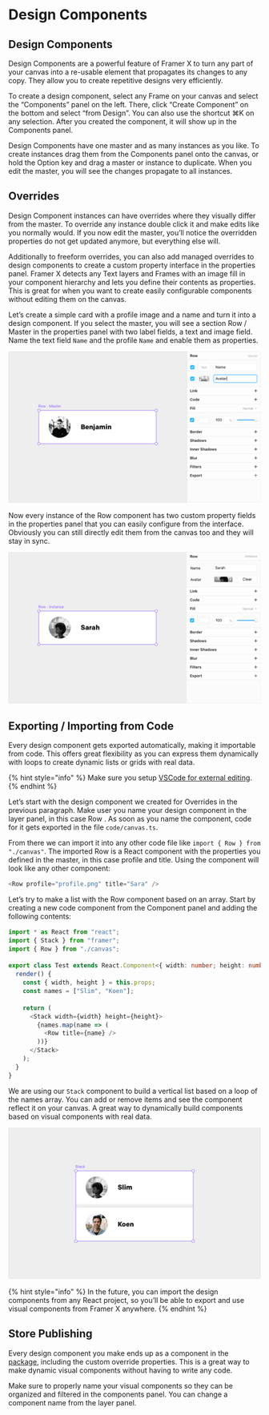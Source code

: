 # Design Components

## Design Components

Design Components are a powerful feature of Framer X to turn any part of your canvas into a re-usable element that propagates its changes to any copy. They allow you to create repetitive designs very efficiently.  
  
To create a design component, select any Frame on your canvas and select the “Components” panel on the left. There, click “Create Component” on the bottom and select “from Design”. You can also use the shortcut ⌘K on any selection. After you created the component, it will show up in the Components panel.  
  
Design Components have one master and as many instances as you like. To create instances drag them from the Components panel onto the canvas, or hold the Option key and drag a master or instance to duplicate. When you edit the master, you will see the changes propagate to all instances.

## Overrides

Design Component instances can have overrides where they visually differ from the master. To override any instance double click it and make edits like you normally would. If you now edit the master, you’ll notice the overridden properties do not get updated anymore, but everything else will.  
  
Additionally to freeform overrides, you can also add managed overrides to design components to create a custom property interface in the properties panel. Framer X detects any Text layers and Frames with an image fill in your component hierarchy and lets you define their contents as properties. This is great for when you want to create easily configurable components without editing them on the canvas.  
  
Let’s create a simple card with a profile image and a name and turn it into a design component. If you select the master, you will see a section Row / Master in the properties panel with two label fields, a text and image field. Name the text field `Name` and the profile `Name` and enable them as properties.

![](../.gitbook/assets/design-1.png)

Now every instance of the Row component has two custom property fields in the properties panel that you can easily configure from the interface. Obviously you can still directly edit them from the canvas too and they will stay in sync.

![](../.gitbook/assets/design-2.png)

## Exporting / Importing from Code

Every design component gets exported automatically, making it importable from code. This offers great flexibility as you can express them dynamically with loops to create dynamic lists or grids with real data.

{% hint style="info" %}
Make sure you setup [VSCode for external editing](https://framer.gitbook.io/framer/~/edit/drafts/-LKS1WMROLkDNccBN9iI/application#setup).
{% endhint %}

Let’s start with the design component we created for Overrides in the previous paragraph. Make user you name your design component in the layer panel, in this case Row . As soon as you name the component, code for it gets exported in the file `code/canvas.ts`. 

From there we can import it into any other code file like `import { Row } from "./canvas"`. The imported Row is a React component with the properties you defined in the master, in this case profile and title. Using the component will look like any other component:

```typescript
<Row profile="profile.png" title="Sara" />
```

Let’s try to make a list with the Row component based on an array. Start by creating a new code component from the Component panel and adding the following contents:

```typescript
import * as React from "react";
import { Stack } from "framer";
import { Row } from "./canvas";

export class Test extends React.Component<{ width: number; height: number }> {
  render() {
    const { width, height } = this.props;
    const names = ["Slim", "Koen"];

    return (
      <Stack width={width} height={height}>
        {names.map(name => (
          <Row title={name} />
        ))}
      </Stack>
    );
  }
}

```

We are using our `Stack` component to build a vertical list based on a loop of the names array. You can add or remove items and see the component reflect it on your canvas. A great way to dynamically build components based on visual components with real data.

![](../.gitbook/assets/design-3.png)

{% hint style="info" %}
In the future, you can import the design components from any React project, so you’ll be able to export and use visual components from Framer X anywhere.
{% endhint %}

## Store Publishing

Every design component you make ends up as a component in the [package](../code/packages.md), including the custom override properties. This is a great way to make dynamic visual components without having to write any code.

Make sure to properly name your visual components so they can be organized and filtered in the components panel. You can change a component name from the layer panel.  


